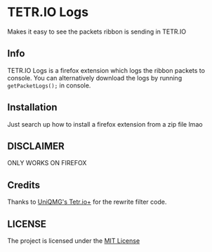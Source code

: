 # TETR.IO Logs

Makes it easy to see the packets ribbon is sending in TETR.IO

## Info

TETR.IO Logs is a firefox extension which logs the ribbon packets to console. You can alternatively download the logs by running `getPacketLogs();` in console.

## Installation

Just search up how to install a firefox extension from a zip file lmao

## DISCLAIMER

ONLY WORKS ON FIREFOX

## Credits

Thanks to [UniQMG's Tetr.io+](https://gitlab.com/UniQMG/tetrio-plus/) for the rewrite filter code.

## LICENSE

The project is licensed under the [MIT License](LICENSE)

